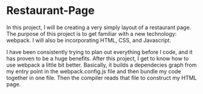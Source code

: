 # Restaurant-Page
In this project, I will be creating a very simply layout of a restaurant page. The purpose of this project is to get familiar with a new technology: webpack. I will also be incorporating HTML, CSS, and Javascript.

I have been consistently trying to plan out everything before I code, and it has proven to be a huge benefits. 
After this project, I get to know how to use webpack a little bit better. Basically, it builds a dependecies graph from my entry point in the webpack.config.js file and then bundle my code together in one file. Then the compiler reads that file to construct my HTML page.